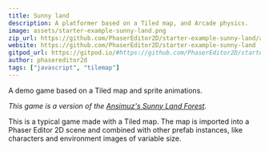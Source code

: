 ```yaml
---
title: Sunny land
description: A platformer based on a Tiled map, and Arcade physics.
image: assets/starter-example-sunny-land.png
zip_url: https://github.com/PhaserEditor2D/starter-example-sunny-land/archive/refs/tags/v1.2.1.zip
website: https://github.com/PhaserEditor2D/starter-example-sunny-land
gitpod_url: https://gitpod.io/#https://github.com/PhaserEditor2D/starter-example-sunny-land
author: phasereditor2d
tags: ["javascript", "tilemap"]
---
```


A demo game based on a Tiled map and sprite animations.

*This game is a version of the [Ansimuz's Sunny Land Forest](https://ansimuz.itch.io/sunny-land-pixel-game-art).*

This is a typical game made with a Tiled map. The map is imported into a Phaser Editor 2D scene and combined with other prefab instances, like characters and environment images of variable size.

